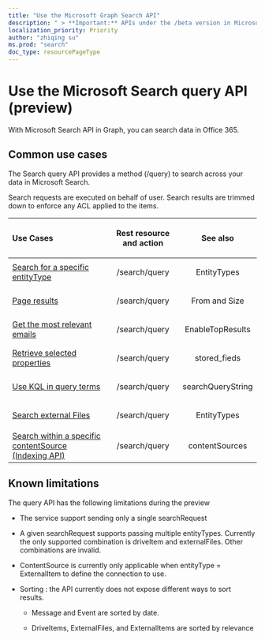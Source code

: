 ```yaml
---
title: "Use the Microsoft Graph Search API"
description: " > **Important:** APIs under the /beta version in Microsoft Graph are in preview and are subject to change. Use of these APIs in production applications is not supported."
localization_priority: Priority
author: "zhiqing su"
ms.prod: "search"
doc_type: resourcePageType
---
```


# Use the Microsoft Search query API (preview) 


With Microsoft Search API in Graph, you can search data in Office 365.


## Common use cases 

The Search query API provides a method (/query) to search across your data in Microsoft Search. 

Search requests are executed on behalf of user. Search results are trimmed down to enforce any ACL applied to the items.  

| Use Cases | <p align="center">Rest resource and action</p>| <p align="center">See also</p>|
|:------------------|:---------|:-----------|
|[Search for a specific entityType](https://docs.microsoft.com/azure/security-center/security-center-alerts-type)| <p align="center">/search/query </p> | <p align="center">EntityTypes</p> |
|[Page results](https://docs.microsoft.com/azure/active-directory/identity-protection/playbook) | <p align="center">/search/query</p> | <p align="center">From and Size</p> |
| [Get the most relevant emails](https://docs.microsoft.com/cloud-app-security/monitor-alerts) | <p align="center">/search/query</p> | <p align="center">EnableTopResults</p> |
|[Retrieve selected properties](https://docs.microsoft.com/windows/security/threat-protection/microsoft-defender-atp/attack-simulations) | <p align="center">/search/query</p> | <p align="center">stored_fieds</p> | <p align="center"> [File issue](https://github.com/microsoftgraph/security-api-solutions/issues/new) </p> |
|[Use KQL in query terms](https://docs.microsoft.com/azure-advanced-threat-protection/understanding-security-alerts#security-alert-categories)| <p align="center">/search/query</p> | <p align="center">searchQueryString</p> |
|[Search external Files](https://docs.microsoft.com/azure/sentinel/quickstart-get-visibility)| <p align="center">/search/query</p> | <p align="center">EntityTypes</p> |
|[Search within a specific contentSource (Indexing API)](https://docs.paloaltonetworks.com/pan-os/9-0/pan-os-web-interface-help/monitor/monitor-logs/log-types.html)| <p align="center">/search/query</p> | <p align="center">contentSources</p> |

## Known limitations

The query API has the following limitations during the preview 

- The service support sending only a single searchRequest 

- A given searchRequest supports passing multiple entityTypes. Currently the only supported combination is driveItem and externalFiles. Other combinations are invalid. 

- ContentSource is currently only applicable when entityType = ExternalItem to define the connection to use. 

- Sorting : the API currently does not expose different ways to sort results.  

     - Message and Event are sorted by date.  

     - DriveItems, ExternalFiles, and ExternalItems are sorted by relevance 
